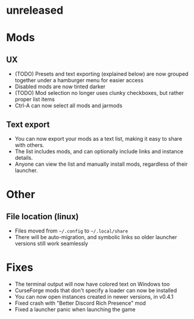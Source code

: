 # unreleased

# Mods

## UX

- (TODO) Presets and text exporting (explained below) are now grouped together
  under a hamburger menu for easier access
- Disabled mods are now tinted darker
- (TODO) Mod selection no longer uses clunky checkboxes, but rather proper list items
- Ctrl-A can now select all mods and jarmods

## Text export

- You can now export your mods as a text list, making it easy to share with others.
- The list includes mods, and can optionally include links and instance details.
- Anyone can view the list and manually install mods, regardless of their launcher.

# Other

## File location (linux)

- Files moved from `~/.config` to `~/.local/share`
- There will be auto-migration, and symbolic links so older launcher versions still work seamlessly

# Fixes

- The terminal output will now have colored text on Windows too
- CurseForge mods that don't specify a loader
  can now be installed
- You can now open instances created in newer versions, in v0.4.1
- Fixed crash with "Better Discord Rich Presence" mod
- Fixed a launcher panic when launching the game
